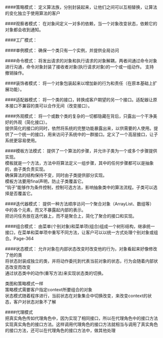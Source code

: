 
####策略模式：
定义算法族，分别封装起来，让他们之间可以互相替换，让算法的变化独立于使用算法的客户

####观察者模式：
在对象间定义一对多的依赖，当一个对象改变状态，依赖它的对象都会收到通知。

####工厂模式：

####单例模式：
确保一个类只有一个实例，并提供全局访问

####命令模式：
将发出请求的对象和执行请求的对象解耦，两者间通过命令对象进行沟通，命令对象封装了接收者对象(执行请求对象)的一个或一组动作。
支持撤销操作。

####装饰者模式：
将一个对象包装起来以增加新的行为和责任（在原本基础上扩展功能）。

####适配器模式：
将一个类的接口，转换成客户期望的另一个接口。适配器让原本接口不兼容的类可以合作无间（改变接口）。

####外观模式：
将一个或数个类的复杂的一切都隐藏在背后，只露出一个干净美好的外观（简化接口）。  
提供简化的接口的同时，依然将系统的完整功能暴露出来，以供需要的人使用。提供了一个统一的接口，用来访问子系统中的一群接口。定义了一个高层接口，让子系统更容易使用。

####模板方法模式：
提供了一个算法的步骤，并允许子类为一个或多个步骤提供实现。  
模板就是一个方法，方法中将算法定义一组步骤，其中的任何步骤都可以是抽象的，由子类负责实现。  
确保算法的结构保持不变，同时由子类提供部分实现。  
模板方法要用final声明，防止子类覆盖它。  
“钩子”能够作为条件控制，控制可选方法，影响抽象类中的算法流程。子类可以选择是否覆盖它。

####迭代器模式：
提供一种方法顺序访问一个聚合对象（ArrayList、数组等）中的各个元素，而又不暴露起内部的表示。  
把访问任务放在迭代器上，而不是聚合上，简化了聚合的接口和实现。

####组合模式：
由菜单(个别对象)和菜单项(组合)组成一个树形结构，继承统一接口，在菜单和菜单项中重写不同方法，让客户可以以统一方式处理个别对象或组合。Page-364

####状态模式：
允许对象在内部状态改变时改变他的行为，对象看起来好像修改了他的类  
将状态封装成独立的类，并将动作委托到代表当前对象的状态，行为会随着内部状态改变而改变  
通过状态类中的动作(重写方法)来实现状态类的切换。  
  
类图和策略模式一样  
策略模式需要客户指定context所要组合的对象  
状态模式随着程序进行，当前状态在对象集合中切换改变，来改变context的状态，客户对状态对象不了解

####代理模式  
把真实角色传如代理角色中，因为实现了相同接口，所以在代理角色中的接口方法实现真实角色的接口方法。这样调用代理角色的接口方法就相当与调用了真实角色的接口方法，还可以在代理角色的接口方法中，做其他处理
